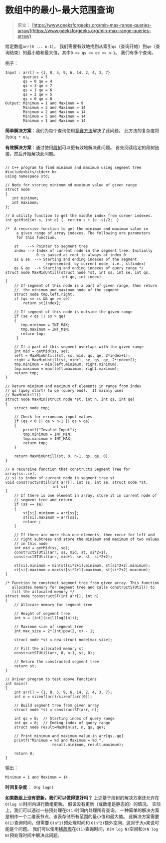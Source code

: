 # 数组中的最小-最大范围查询

> 原文： [https://www.geeksforgeeks.org/min-max-range-queries-array/](https://www.geeksforgeeks.org/min-max-range-queries-array/)

给定数组`arr[0 ... n-1]`。 我们需要有效地找到从索引`qs`（查询开始）到`qe`（查询结束）的最小值和最大值，其中`0 <= qs <= qe <= n-1`。 我们有多个查询。

例子：

```
Input : arr[] = {1, 8, 5, 9, 6, 14, 2, 4, 3, 7}
        queries = 5
        qs = 0 qe = 4
        qs = 3 qe = 7
        qs = 1 qe = 6
        qs = 2 qe = 5
        qs = 0 qe = 8
Output: Minimum = 1 and Maximum = 9 
        Minimum = 2 and Maximum = 14 
        Minimum = 2 and Maximum = 14 
        Minimum = 5 and Maximum = 14
        Minimum = 1 and Maximum = 14

```



**简单解决方案**：我们为每个查询使用[竞赛方法](https://www.geeksforgeeks.org/maximum-and-minimum-in-an-array/)解决了此问题。 此方法的复杂度将为`O(q * n)`。

**有效解决方案**：通过使用[段树](https://www.geeksforgeeks.org/segment-tree-set-1-range-minimum-query/)可以更有效地解决此问题。 首先阅读给定的段树链接，然后开始解决此问题。

```

// C++ program to find minimum and maximum using segment tree 
#include<bits/stdc++.h> 
using namespace std; 

// Node for storing minimum nd maximum value of given range 
struct node 
{ 
   int minimum; 
   int maximum; 
}; 

// A utility function to get the middle index from corner indexes. 
int getMid(int s, int e) {  return s + (e -s)/2;  } 

/*  A recursive function to get the minimum and maximum value in 
     a given range of array indexes. The following are parameters 
     for this function. 

    st    --> Pointer to segment tree 
    index --> Index of current node in the segment tree. Initially 
              0 is passed as root is always at index 0 
    ss & se  --> Starting and ending indexes of the segment 
                  represented  by current node, i.e., st[index] 
    qs & qe  --> Starting and ending indexes of query range */
struct node MaxMinUntill(struct node *st, int ss, int se, int qs, 
                         int qe, int index) 
{ 
    // If segment of this node is a part of given range, then return 
    //  the minimum and maximum node of the segment 
    struct node tmp,left,right; 
    if (qs <= ss && qe >= se) 
        return st[index]; 

    // If segment of this node is outside the given range 
    if (se < qs || ss > qe) 
    { 
       tmp.minimum = INT_MAX; 
       tmp.maximum = INT_MIN; 
       return tmp; 
     } 

    // If a part of this segment overlaps with the given range 
    int mid = getMid(ss, se); 
    left = MaxMinUntill(st, ss, mid, qs, qe, 2*index+1); 
    right = MaxMinUntill(st, mid+1, se, qs, qe, 2*index+2); 
    tmp.minimum = min(left.minimum, right.minimum); 
    tmp.maximum = max(left.maximum, right.maximum); 
    return tmp; 
} 

// Return minimum and maximum of elements in range from index 
// qs (quey start) to qe (query end).  It mainly uses 
// MaxMinUtill() 
struct node MaxMin(struct node *st, int n, int qs, int qe) 
{ 
    struct node tmp; 

    // Check for erroneous input values 
    if (qs < 0 || qe > n-1 || qs > qe) 
    { 
        printf("Invalid Input"); 
        tmp.minimum = INT_MIN; 
        tmp.minimum = INT_MAX; 
        return tmp; 
    } 

    return MaxMinUntill(st, 0, n-1, qs, qe, 0); 
} 

// A recursive function that constructs Segment Tree for array[ss..se]. 
// si is index of current node in segment tree st 
void constructSTUtil(int arr[], int ss, int se, struct node *st, 
                     int si) 
{ 
    // If there is one element in array, store it in current node of 
    // segment tree and return 
    if (ss == se) 
    { 
        st[si].minimum = arr[ss]; 
        st[si].maximum = arr[ss]; 
        return ; 
    } 

    // If there are more than one elements, then recur for left and 
    // right subtrees and store the minimum and maximum of two values 
    // in this node 
    int mid = getMid(ss, se); 
    constructSTUtil(arr, ss, mid, st, si*2+1); 
    constructSTUtil(arr, mid+1, se, st, si*2+2); 

    st[si].minimum = min(st[si*2+1].minimum, st[si*2+2].minimum); 
    st[si].maximum = max(st[si*2+1].maximum, st[si*2+2].maximum); 
} 

/* Function to construct segment tree from given array. This function 
   allocates memory for segment tree and calls constructSTUtil() to 
   fill the allocated memory */
struct node *constructST(int arr[], int n) 
{ 
    // Allocate memory for segment tree 

    // Height of segment tree 
    int x = (int)(ceil(log2(n))); 

    // Maximum size of segment tree 
    int max_size = 2*(int)pow(2, x) - 1; 

    struct node *st = new struct node[max_size]; 

    // Fill the allocated memory st 
    constructSTUtil(arr, 0, n-1, st, 0); 

    // Return the constructed segment tree 
    return st; 
} 

// Driver program to test above functions 
int main() 
{ 
    int arr[] = {1, 8, 5, 9, 6, 14, 2, 4, 3, 7}; 
    int n = sizeof(arr)/sizeof(arr[0]); 

    // Build segment tree from given array 
    struct node *st = constructST(arr, n); 

    int qs = 0;  // Starting index of query range 
    int qe = 8;  // Ending index of query range 
    struct node result=MaxMin(st, n, qs, qe); 

    // Print minimum and maximum value in arr[qs..qe] 
    printf("Minimum = %d and Maximum = %d ", 
                     result.minimum, result.maximum); 

    return 0; 
} 

```

输出：

```
Minimum = 1 and Maximum = 14 

```

**时间复杂度**：` O(q logn)`

**如果数组上没有更新，我们可以做得更好吗？**
上述基于段树的解决方案还允许在`O(log n)`时间内进行数组更新。 假设没有更新（或数组是静态的）的情况。 实际上，我们可以通过一些预处理在`O(1)`时间内处理所有查询。 一种简单的解决方案是制作一个二维表节点，该表存储所有范围的最小值和最大值。 此解决方案需要`O(1)`查询时间，但需要 `O(n^2)`预处理时间和 `O(n^2)`额外空间，这对于大`n`来说可能是个问题。 我们可以使用[稀疏表](https://www.geeksforgeeks.org/range-minimum-query-for-static-array/)在`O(1)`查询时间，`O(N log N)`空间和`O(N log N)`预处理时间中解决此问题。


